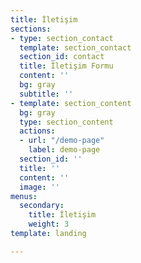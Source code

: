 ```yaml
---
title: İletişim
sections:
- type: section_contact
  template: section_contact
  section_id: contact
  title: İletişim Formu
  content: ''
  bg: gray
  subtitle: ''
- template: section_content
  bg: gray
  type: section_content
  actions:
  - url: "/demo-page"
    label: demo-page
  section_id: ''
  title: ''
  content: ''
  image: ''
menus:
  secondary:
    title: İletişim
    weight: 3
template: landing

---
```

